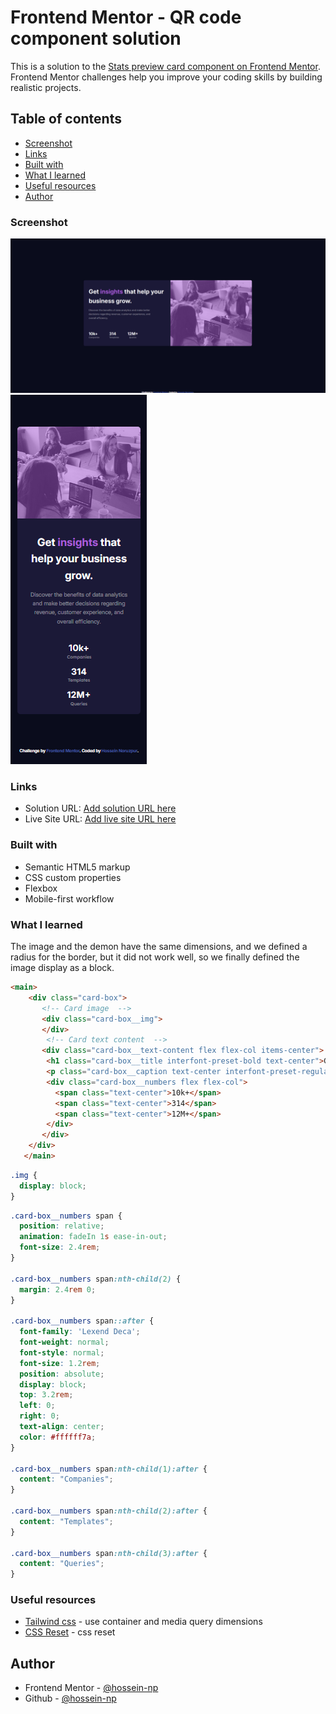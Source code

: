 # Frontend Mentor - QR code component solution

This is a solution to the [Stats preview card component on Frontend Mentor](https://www.frontendmentor.io/challenges/stats-preview-card-component-8JqbgoU62). Frontend Mentor challenges help you improve your coding skills by building realistic projects. 

## Table of contents


  - [Screenshot](#screenshot)
  - [Links](#links)
  - [Built with](#Built-with)
  - [What I learned](#what-i-learned)
  - [Useful resources](#useful-resources)
- [Author](#Author)


### Screenshot

![Desktop](./Assets/Images/Screenshot%202024-11-16%20095705.png)
![Mobile](./Assets/Images/Mobile.jpg.png)



### Links

- Solution URL: [Add solution URL here](https://www.frontendmentor.io/solutions/qr-code-component-solution-zOAC9qVUXY)
- Live Site URL: [Add live site URL here](https://hossein-np.github.io/)


### Built with

- Semantic HTML5 markup
- CSS custom properties
- Flexbox
- Mobile-first workflow


### What I learned

The image and the demon have the same dimensions, and we defined a radius for the border, but it did not work well, so we finally defined the image display as a block.

```html
<main>
    <div class="card-box">
       <!-- Card image  -->
       <div class="card-box__img">
       </div>
        <!-- Card text content  -->
       <div class="card-box__text-content flex flex-col items-center">
        <h1 class="card-box__title interfont-preset-bold text-center">Get <mark>insights</mark> that help your business grow.</h1>
        <p class="card-box__caption text-center interfont-preset-regular">Discover the benefits of data analytics and make better decisions regarding revenue, customer experience, and overall efficiency.</p>
        <div class="card-box__numbers flex flex-col">
          <span class="text-center">10k+</span>
          <span class="text-center">314</span>
          <span class="text-center">12M+</span>
        </div>
       </div>
    </div>
   </main>
```
```css
.img {
  display: block;
}
```
```css
.card-box__numbers span {
  position: relative;
  animation: fadeIn 1s ease-in-out;
  font-size: 2.4rem;
}

.card-box__numbers span:nth-child(2) {
  margin: 2.4rem 0;
}

.card-box__numbers span::after {
  font-family: 'Lexend Deca';
  font-weight: normal;
  font-style: normal;
  font-size: 1.2rem;
  position: absolute;
  display: block;
  top: 3.2rem;
  left: 0;
  right: 0;
  text-align: center;
  color: #ffffff7a;
}

.card-box__numbers span:nth-child(1):after {
  content: "Companies";
}

.card-box__numbers span:nth-child(2):after {
  content: "Templates";
}

.card-box__numbers span:nth-child(3):after {
  content: "Queries";
}
```

### Useful resources

- [Tailwind css](https://tailwindcss.com/docs/installation) - use container and media query dimensions
- [CSS Reset](https://meyerweb.com/eric/tools/css/reset/) - css reset 



## Author

- Frontend Mentor - [@hossein-np](https://www.frontendmentor.io/profile/Hossein-NP)
- Github - [@hossein-np](https://github.com/Hossein-NP)

